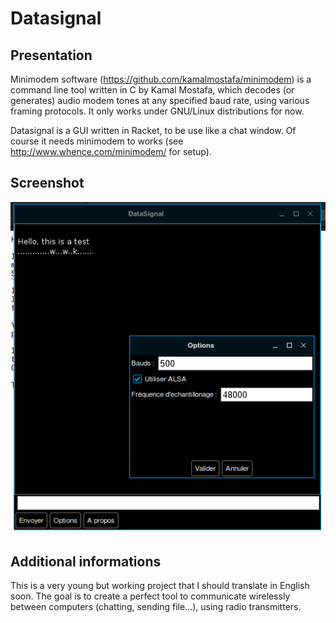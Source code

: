 # Datasignal
## Presentation
Minimodem software (https://github.com/kamalmostafa/minimodem) is a command line tool written in C by Kamal Mostafa, which decodes (or generates) audio modem tones at any specified baud rate, using various framing protocols. It only works under GNU/Linux distributions for now.

Datasignal is a GUI written in Racket, to be use like a chat window. Of course it needs minimodem to works (see http://www.whence.com/minimodem/ for setup).

## Screenshot
![](screenshot.png)

## Additional informations
This is a very young but working project that I should translate in English soon. The goal is to create a perfect tool to communicate wirelessly between computers (chatting, sending file...), using radio transmitters.

